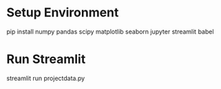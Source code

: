 # Setup Environment
pip install numpy pandas scipy matplotlib seaborn jupyter streamlit babel

# Run Streamlit
streamlit run projectdata.py
